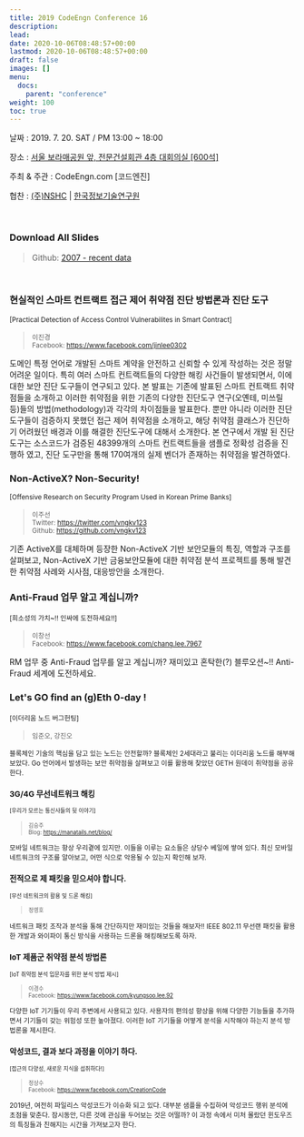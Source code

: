 ```yaml
---
title: 2019 CodeEngn Conference 16
description: 
lead: 
date: 2020-10-06T08:48:57+00:00
lastmod: 2020-10-06T08:48:57+00:00
draft: false
images: []
menu:
  docs:
    parent: "conference"
weight: 100
toc: true
---
```


날짜 : 2019. 7. 20. SAT / PM 13:00 ~ 18:00 

장소 : <a href='https://map.naver.com/local/siteview.nhn?code=19039533' target='_blank'>서울 보라매공원 앞, 전문건설회관 4층 대회의실 [600석]</a>

주최 & 주관 : CodeEngn.com [코드엔진] &nbsp;

협찬 : <a href='https://www.nshc.net' target='_blank'>(주)NSHC</a> | <a href='https://kitri.re.kr' target='_blank'>한국정보기술연구원</a>

<br />

### Download All Slides

> Github: <a href='https://github.com/codeengn/codeengn-conference' target='_blank'>2007 - recent data</a>

<br />

### 현실적인 스마트 컨트랙트 접근 제어 취약점 진단 방법론과 진단 도구

<small>[Practical Detection of Access Control Vulnerabilites in Smart Contract]</small>

> <small>이진경 <br />
> Facebook: <a href='https://www.facebook.com/jinlee0302' target='_blank'>https://www.facebook.com/jinlee0302</a></small>

도메인 특정 언어로 개발된 스마트 계약을 안전하고 신뢰할 수 있게 작성하는 것은 정말 어려운 일이다. 특히 여러 스마트 컨트랙트들의 다양한 해킹 사건들이 발생되면서, 이에 대한 보안 진단 도구들이 연구되고 있다. 본 발표는 기존에 발표된 스마트 컨트랙트 취약점들을 소개하고 이러한 취약점을 위한 기존의 다양한 진단도구 연구(오옌테, 미쓰릴 등)들의 방법(methodology)과 각각의 차이점들을 발표한다. 뿐만 아니라 이러한 진단도구들이 검증하지 못했던 접근 제어 취약점을 소개하고, 해당 취약점 클래스가 진단하기 어려웠던 배경과 이를 해결한 진단도구에 대해서 소개한다. 본 연구에서 개발 된 진단도구는 소스코드가 검증된 48399개의 스마트 컨트랙트들을 샘플로 정확성 검증을 진행하 였고, 진단 도구만을 통해 170여개의 실제 벤더가 존재하는 취약점을 발견하였다.

### Non-ActiveX? Non-Security!

<small>[Offensive Research on Security Program Used in Korean Prime Banks]</small>

> <small>이주선 <br />
> Twitter: <a href='https://twitter.com/vngkv123' target='_blank'>https://twitter.com/vngkv123</a> <br />
> Github: <a href='https://github.com/vngkv123' target='_blank'>https://github.com/vngkv123</a></small>

기존 ActiveX를 대체하며 등장한 Non-ActiveX 기반 보안모듈의 특징, 역할과 구조를 살펴보고, Non-ActiveX 기반 금융보안모듈에 대한 취약점 분석 프로젝트를 통해 발견한 취약점 사례와 시사점, 대응방안을 소개한다.

### Anti-Fraud 업무 알고 계십니까?

<small>[희소성의 가치~!! 인싸에 도전하세요!!]</small>

> <small>이창선 <br />
> Facebook: <a href='https://www.facebook.com/chang.lee.7967' target='_blank'>https://www.facebook.com/chang.lee.7967</a> <br /></small>

RM 업무 중 Anti-Fraud 업무를 알고 계십니까? 재미있고 혼탁한(?) 블루오션~!! Anti-Fraud 세계에 도전하세요.

### Let's GO find an (g)Eth 0-day !

<small>[이더리움 노드 버그헌팅]</small>

> <small>임준오, 강진오 <br />

블록체인 기술의 핵심을 담고 있는 노드는 안전할까? 블록체인 2세대라고 불리는 이더리움 노드를 해부해 보았다. Go 언어에서 발생하는 보안 취약점을 살펴보고 이를 활용해 찾았던 GETH 원데이 취약점을 공유한다.


### 3G/4G 무선네트워크 해킹

<small>[우리가 모르는 통신사들의 뒷 이야기]</small>

> <small>김승주 <br />
> Blog: <a href='https://manatails.net/blog/' target='_blank'>https://manatails.net/blog/</a> <br /></small>

모바일 네트워크는 항상 우리곁에 있지만. 이들을 이루는 요소들은 상당수 베일에 쌓여 있다. 최신 모바일 네트워크의 구조를 알아보고, 어떤 식으로 악용될 수 있는지 확인해 보자.

### 전적으로 제 패킷을 믿으셔야 합니다.

<small>[무선 네트워크의 활용 및 드론 해킹]</small>

> <small>정영호 <br /></small>

네트워크 패킷 조작과 분석을 통해 간단하지만 재미있는 것들을 해보자!! IEEE 802.11 무선랜 패킷을 활용한 개발과 와이파이 통신 방식을 사용하는 드론을 해킹해보도록 하자.

### IoT 제품군 취약점 분석 방법론

<small>[IoT 취약점 분석 입문자를 위한 분석 방법 제시]</small>

> <small>이경수 <br />
> Facebook: <a href='https://www.facebook.com/kyungsoo.lee.92' target='_blank'>https://www.facebook.com/kyungsoo.lee.92</a> <br /></small>

다양한 IoT 기기들이 우리 주변에서 사용되고 있다. 사용자의 편의성 향상을 위해 다양한 기능들을 추가하면서 기기들이 갖는 위험성 또한 높아졌다. 이러한 IoT 기기들을 어떻게 분석을 시작해야 하는지 분석 방법론을 제시한다.

### 악성코드, 결과 보다 과정을 이야기 하다.

<small>[접근의 다양성, 새로운 지식을 섭취하다!]</small>

> <small>정상수 <br />
> Facebook: <a href=' https://www.facebook.com/CreationCode' target='_blank'> https://www.facebook.com/CreationCode</a> <br /></small>

2019년, 여전히 파일리스 악성코드가 이슈화 되고 있다. 대부분 샘플을 수집하여 악성코드 행위 분석에 초점을 맞춘다. 잠시동안, 다른 것에 관심을 두어보는 것은 어떨까? 이 과정 속에서 미처 몰랐던 윈도우즈의 특징들과 친해지는 시간을 가져보고자 한다.
